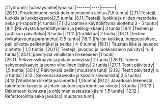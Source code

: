 #Työtunnit:
|päiväys|aihe|työaika|
|-------|----|-------|
|26.10.|Projektinluonti sekä dokumentoinnin aloitus|1,5 tuntia|
|2.11.|Testejä, luokkia ja luokkakaavio|2,5 tuntia|
|6.11.|Testejä, luokkia ja niiden metodeita sekä pit-raportti|4 tuntia|
|7.11.|Graafinen käyttöliittymä aloitettu|3 - 5 tuntia|
|8.11.|Päivitystä käyttöliittymään ja pelilogiikkaan| 3 tuntia|
|9.11.|Testien ja grafiikan päivittelyä| 3 tuntia|
|11.11.|Grafiikkaa| 2 tuntia|
|13.11.|Testien rivikattavuutta parannettu| 0,5 tuntia|
|18.11.|Paljon kaikkea, huipputulokset, peli pilkottu pelikentäksi ja peliksi| 4-6 tuntia|
|19.11.| Taustan liike ja javadoc aloitettu | 1,5 tuntia|
|20.11.| Testejä, javadoc ja luokkakaavio päivitys| n. 4 tuntia|
|24.11.|päivitystä vihollisten liikkeeseen |1 tunti|
|25.11.|Sekvenssikaavio ja joitain päivyksiä| 2 tuntia|
|26.11.|Toinen sekvenssikaavio ja pomo vihollinen lisätty| 2 tuntia|
|27.11|Testit päivitetty| 1,5 tuntia|
|30.11.| Päivityksiä peliin| muutama tunti|
|2.12.| Testit päivitetty| n. 3 tuntia|
|3.12.| Sekvenssikaavioita ja koodin siivoamista| 2,5 tuntia|
|4.12.|Vihollisten liikettä parannettu| 1,5tuntia|
|9.12.| Javadocin tekemistä, rakenteen kuvasta ja jotain saatoin jopa koodissa siivota| 3 tuntia |
|10.12.| Rakenteen kuvausta ja ohjelman testausta käsin| 1,5 tuntia|
|12.12.| Refactorointia sekä javadoc| muutama tunti|


